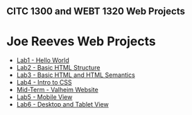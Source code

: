 ## CITC 1300 and WEBT 1320 Web Projects

<h1>Joe Reeves Web Projects</h1>
<ul>
    <li><a href="lab1/index.html" target="_blank">Lab1 - Hello World</a></li>
    <li><a href="lab2/index.html" target="_blank">Lab2 - Basic HTML Structure</a></li>
    <li><a href="lab3/index.html">Lab3 - Basic HTML and HTML Semantics</a></li>
    <li><a href="lab4/index.html">Lab4 - Intro to CSS</a></li>
    <li><a href="midterm/index.html">Mid-Term - Valheim Website</a></li>
    <li><a href="lab5/index.html">Lab5 - Mobile View</a></li>
    <li><a href="lab6/index.html">Lab6 - Desktop and Tablet View</a></li>
</ul>